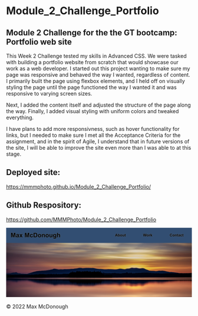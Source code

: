 # Module_2_Challenge_Portfolio

## Module 2 Challenge for the the GT bootcamp: Portfolio web site
This Week 2 Challenge tested my skills in Advanced CSS. We were tasked with building a portfolio website from scratch that would showcase our work as a web developer. I started out this project wanting to make sure my page was responsive and behaved the way I wanted, regardless of content. I primarily built the page using flexbox elements, and I held off on visually styling the page until the page functioned the way I wanted it and was responsive to varying screen sizes.

Next, I added the content itself and adjusted the structure of the page along the way. Finally, I added visual styling with uniform colors and tweaked everything.

I have plans to add more responsivness, such as hover functionality for links, but I needed to make sure I met all the Acceptance Criteria for the assignment, and in the spirit of Agile, I understand that in future versions of the site, I will be able to improve the site even more than I was able to at this stage.

## Deployed site:
https://mmmphoto.github.io/Module_2_Challenge_Portfolio/

## Github Respository: 
https://github.com/MMMPhoto/Module_2_Challenge_Portfolio

![Screenshot](/assets/photos/portfolio-site-screenshot.png?raw=true "Screenshot")


© 2022 Max McDonough

